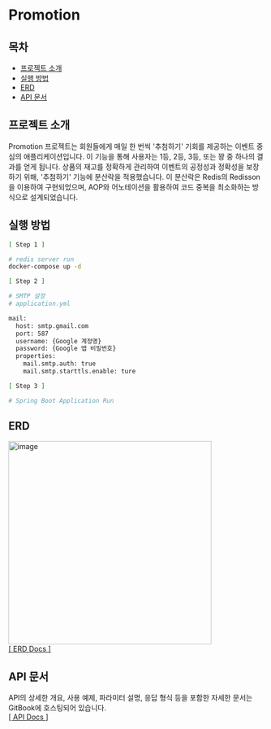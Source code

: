 # Promotion

## 목차
- [프로젝트 소개](#프로젝트-소개)
- [실행 방법](#실행-방법)
- [ERD](#ERD)
- [API 문서](#API-문서)

## 프로젝트 소개
Promotion 프로젝트는 회원들에게 매일 한 번씩 '추첨하기' 기회를 제공하는 이벤트 중심의 애플리케이션입니다. 이 기능을 통해 사용자는 1등, 2등, 3등, 또는 꽝 중 하나의 결과를 얻게 됩니다.
상품의 재고를 정확하게 관리하여 이벤트의 공정성과 정확성을 보장하기 위해, '추첨하기' 기능에 분산락을 적용했습니다. 이 분산락은 Redis의 Redisson을 이용하여 구현되었으며, AOP와 어노테이션을 활용하여 코드 중복을 최소화하는 방식으로 설계되었습니다.

## 실행 방법
```bash
[ Step 1 ]

# redis server run 
docker-compose up -d
```
```bash
[ Step 2 ]

# SMTP 설정
# application.yml

mail:
  host: smtp.gmail.com
  port: 587
  username: {Google 계정명}
  password: {Google 앱 비밀번호}
  properties:
    mail.smtp.auth: true
    mail.smtp.starttls.enable: ture
```
```bash
[ Step 3 ]

# Spring Boot Application Run
```

## ERD
<img width="400" alt="image" src="https://github.com/topyheun/promotion/assets/41532299/5fdc1b98-442c-4cf1-88b0-26a1f9a19443"><br>
[[ ERD Docs ]](https://dbdocs.io/gmsdl1994/topy_promotion)

## API 문서
API의 상세한 개요, 사용 예제, 파라미터 설명, 응답 형식 등을 포함한 자세한 문서는 GitBook에 호스팅되어 있습니다.<br>
[[ API Docs ]](https://topys-organization.gitbook.io/topys-promotion/)